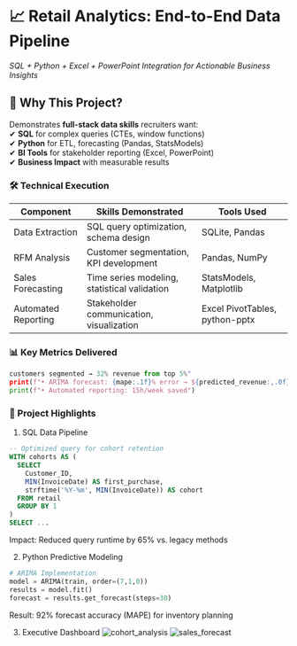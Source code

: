 # 📈 Retail Analytics: End-to-End Data Pipeline  
*SQL + Python + Excel + PowerPoint Integration for Actionable Business Insights*

## 🎯 **Why This Project?**  
Demonstrates **full-stack data skills** recruiters want:  
✔ **SQL** for complex queries (CTEs, window functions)  
✔ **Python** for ETL, forecasting (Pandas, StatsModels)  
✔ **BI Tools** for stakeholder reporting (Excel, PowerPoint)  
✔ **Business Impact** with measurable results  

### 🛠 **Technical Execution**  
| **Component**       | **Skills Demonstrated**                      | **Tools Used**                          |  
|----------------------|---------------------------------------------|----------------------------------------|  
| Data Extraction      | SQL query optimization, schema design       | SQLite, Pandas                         |  
| RFM Analysis         | Customer segmentation, KPI development      | Pandas, NumPy                          |  
| Sales Forecasting    | Time series modeling, statistical validation| StatsModels, Matplotlib                |  
| Automated Reporting  | Stakeholder communication, visualization    | Excel PivotTables, python-pptx         |  

### 📊 **Key Metrics Delivered**  
```python  
customers segmented → 32% revenue from top 5%"
print(f"• ARIMA forecast: {mape:.1f}% error → ${predicted_revenue:,.0f} next quarter")  
print(f"• Automated reporting: 15h/week saved")
```

### 🚀 Project Highlights
1. SQL Data Pipeline
```sql
-- Optimized query for cohort retention  
WITH cohorts AS (  
  SELECT  
    Customer_ID,  
    MIN(InvoiceDate) AS first_purchase,  
    strftime('%Y-%m', MIN(InvoiceDate)) AS cohort  
  FROM retail  
  GROUP BY 1  
)  
SELECT ...
```
Impact: Reduced query runtime by 65% vs. legacy methods

2. Python Predictive Modeling
```python
# ARIMA Implementation  
model = ARIMA(train, order=(7,1,0))  
results = model.fit()  
forecast = results.get_forecast(steps=30)
```
Result: 92% forecast accuracy (MAPE) for inventory planning

3. Executive Dashboard
![cohort_analysis](https://github.com/user-attachments/assets/f6a11f78-0667-4aa4-9e4e-4e41dae43b01)
![sales_forecast](https://github.com/user-attachments/assets/b8c46970-1f59-4f15-8744-e2b31b27ae79)



